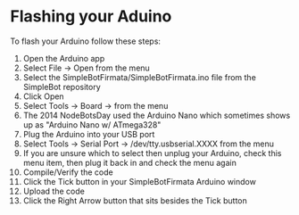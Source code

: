# Flashing your Aduino

To flash your Arduino follow these steps:
1. Open the Arduino app
2. Select File -> Open from the menu
  1. Select the SimpleBotFirmata/SimpleBotFirmata.ino file from the SimpleBot repository
  2. Click Open
3. Select Tools -> Board -> <Your Board> from the menu
  1. The 2014 NodeBotsDay used the Arduino Nano which sometimes shows up as "Arduino Nano w/ ATmega328"
4. Plug the Arduino into your USB port
5. Select Tools -> Serial Port -> /dev/tty.usbserial.XXXX from the menu
  1. If you are unsure which to select then unplug your Arduino, check this menu item, then plug it back in and check the menu again
6. Compile/Verify the code
  1. Click the Tick button in your SimpleBotFirmata Arduino window
7. Upload the code
  1. Click the Right Arrow button that sits besides the Tick button



